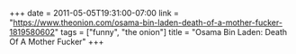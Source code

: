 +++
date = 2011-05-05T19:31:00-07:00
link = "https://www.theonion.com/osama-bin-laden-death-of-a-mother-fucker-1819580602"
tags = ["funny", "the onion"]
title = "Osama Bin Laden: Death Of A Mother Fucker"
+++
